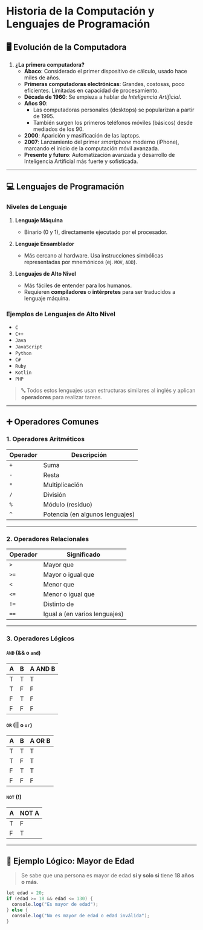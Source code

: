 # Historia de la Computación y Lenguajes de Programación

## 🖥️ Evolución de la Computadora

1. **¿La primera computadora?**
   - **Ábaco**: Considerado el primer dispositivo de cálculo, usado hace miles de años.
   - **Primeras computadoras electrónicas**: Grandes, costosas, poco eficientes. Limitadas en capacidad de procesamiento.
   - **Década de 1960**: Se empieza a hablar de *Inteligencia Artificial*.
   - **Años 90**:
     - Las computadoras personales (desktops) se popularizan a partir de 1995.
     - También surgen los primeros teléfonos móviles (básicos) desde mediados de los 90.
   - **2000**: Aparición y masificación de las laptops.
   - **2007**: Lanzamiento del primer *smartphone* moderno (iPhone), marcando el inicio de la computación móvil avanzada.
   - **Presente y futuro**: Automatización avanzada y desarrollo de Inteligencia Artificial más fuerte y sofisticada.

---

## 💻 Lenguajes de Programación

### Niveles de Lenguaje

1. **Lenguaje Máquina**
   - Binario (0 y 1), directamente ejecutado por el procesador.

2. **Lenguaje Ensamblador**
   - Más cercano al hardware. Usa instrucciones simbólicas representadas por mnemónicos (ej. `MOV`, `ADD`).

3. **Lenguajes de Alto Nivel**
   - Más fáciles de entender para los humanos.
   - Requieren **compiladores** o **intérpretes** para ser traducidos a lenguaje máquina.

### Ejemplos de Lenguajes de Alto Nivel

- `C`
- `C++`
- `Java`
- `JavaScript`
- `Python`
- `C#`
- `Ruby`
- `Kotlin`
- `PHP`

> 🔤 Todos estos lenguajes usan estructuras similares al inglés y aplican **operadores** para realizar tareas.

---

## ➕ Operadores Comunes

### 1. Operadores Aritméticos

| Operador | Descripción      |
|----------|------------------|
| `+`      | Suma             |
| `-`      | Resta            |
| `*`      | Multiplicación   |
| `/`      | División         |
| `%`      | Módulo (residuo) |
| `^`      | Potencia (en algunos lenguajes) |

---

### 2. Operadores Relacionales

| Operador | Significado               |
|----------|---------------------------|
| `>`      | Mayor que                 |
| `>=`     | Mayor o igual que         |
| `<`      | Menor que                 |
| `<=`     | Menor o igual que         |
| `!=`     | Distinto de               |
| `==`     | Igual a (en varios lenguajes) |

---

### 3. Operadores Lógicos

#### `AND` (&& o `and`)
| A | B | A AND B |
|---|---|----------|
| T | T | T        |
| T | F | F        |
| F | T | F        |
| F | F | F        |

#### `OR` (|| o `or`)
| A | B | A OR B |
|---|---|---------|
| T | T | T       |
| T | F | T       |
| F | T | T       |
| F | F | F       |

#### `NOT` (!)
| A | NOT A |
|---|--------|
| T | F      |
| F | T      |

---

## 🔎 Ejemplo Lógico: Mayor de Edad

> Se sabe que una persona es mayor de edad **si y solo si** tiene **18 años o más**.

```java
let edad = 20;
if (edad >= 18 && edad <= 130) {
  console.log("Es mayor de edad");
} else {
  console.log("No es mayor de edad o edad inválida");
}
```
